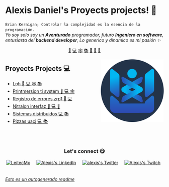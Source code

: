 # Alexis Daniel's Proyects projects! 👋


`Brian Kernigan; Controlar la complejidad es la esencia de la programación.`<br><em> Yo soy solo soy un **Aventurado** programador, futuro **Ingeniero en software**, entusiasta del **backend developer**, Lo generico y dinamico es mi pasión ✨</em>


<p align="center">
<a href="https://github.com/Al3xisDani3l/Al3xisDani3l/blob/master/csharp.md">🦄</a>
<a href="https://github.com/Al3xisDani3l/Al3xisDani3l/blob/master/project.md">💻</a>
<a href="https://github.com/Al3xisDani3l/Al3xisDani3l/blob/master/api.md">🕸</a>
<a href="https://github.com/Al3xisDani3l/Al3xisDani3l/blob/master/education.md">📚</a>
<a href="https://github.com/Al3xisDani3l/Al3xisDani3l/blob/master/tools.md">🔧</a>
<a href="https://github.com/Al3xisDani3l/Al3xisDani3l/blob/master/ia.md">🤖</a>
<a href="https://github.com/Al3xisDani3l/Al3xisDani3l/blob/master/help.md">🤝</a>
</p>


<a href="https://twitter.com/Al3xisDani3l">
<img align="right" height="auto" width="200" src="https://github.com/Al3xisDani3l/Al3xisDani3l/raw/master/img/LeitecMx-circle.png"/>
</a>


## Proyects Projects 💻
- [Lph  🦄 💻 🕸 📚](https://github.com/Al3xisDani3l/LPH) 
- [Printmersion ti system  🦄 💻 🕸](https://github.com/Al3xisDani3l/PrintMersion-TI-System) 
- [Registro de errores zrp1  🦄 💻](https://github.com/Al3xisDani3l/Registro-de-errores-ZRP1) 
- [Nitralon interfaz  🦄 💻 🤖](https://github.com/Al3xisDani3l/Nitralon-Interfaz) 
- [Sistemas distribuidos  💻 📚](https://github.com/Al3xisDani3l/Sistemas-Distribuidos) 
- [Pizzas uacj  💻 📚](https://github.com/Al3xisDani3l/Pizzas-UACJ) 



<br>

<br>

<div align="center">
<h3 align="center">Let's connect 😋</h3>
</div>
<p align="center">
<a href="https://www.facebook.com/leitecmx" target="blank">
<img align="center" width="30px" alt="LeitecMx" src="https://www.vectorlogo.zone/logos/facebook/facebook-official.svg"/></a> &nbsp; &nbsp;
<a href="www.linkedin.com/in/Al3xisDani3l/" target="blank">
<img align="center" width="30px" alt="Alexis's LinkedIn" src="https://www.vectorlogo.zone/logos/linkedin/linkedin-icon.svg"/></a> &nbsp; &nbsp;
<a href="https://twitter.com/Al3xisDani3l" target="blank">
<img align="center" width="30px" alt="alexis's Twitter" src="https://www.vectorlogo.zone/logos/twitter/twitter-official.svg"/></a> &nbsp; &nbsp;
<a href="https://www.twitch.tv/Al3xisDani3l" target="blank">
<img align="center" width="30px" alt="Alexis's Twitch" src="https://www.vectorlogo.zone/logos/twitch/twitch-icon.svg"/></a> &nbsp; &nbsp;

</p>


###### [Esto es un autogenerado readme](https://github.com/HectorPulido/HectorPulido/tree/master/ReadmeGenerator)

